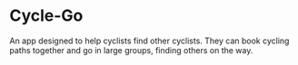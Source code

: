 # Cycle-Go
An app designed to help cyclists find other cyclists. They can book cycling paths together and go in large groups, finding others on the way.
